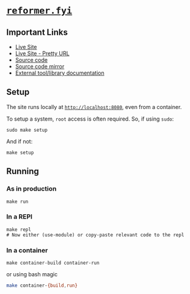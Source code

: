# [`reformer.fyi`](https://reformer.fyi)

## Important Links

- [Live Site](https://reformer-backend-uigfz.ondigitalocean.app/)
- [Live Site - Pretty URL](https://www.reformer.fyi/)
- [Source code](https://git.sr.ht/~jamesaorson/reformer)
- [Source code mirror](https://github.com/exokomodo/reformer)
- [External tool/library documentation](./external/docs/)

## Setup

The site runs locally at [`http://localhost:8080`](https://localhost:8080), even from a container.

To setup a system, `root` access is often required. So, if using `sudo`:

```shell
sudo make setup
```

And if not:

```shell
make setup
```

## Running

### As in production

```shell
make run
```

### In a REPl

```shell
make repl
# Now either (use-module) or copy-paste relevant code to the repl
```

### In a container

```shell
make container-build container-run
```

or using bash magic

```bash
make container-{build,run}
```
